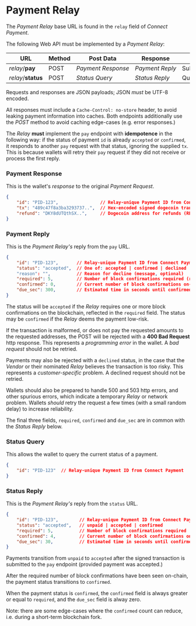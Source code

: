 # Payment Relay

The _Payment Relay_ base URL is found in the `relay` field of _Connect Payment_.

The following Web API must be implemented by a _Payment Relay_:

| URL                | Method | Post Data               | Response              | Function                       |
|--------------------|--------|-------------------------|-----------------------|--------------------------------|
| _relay_/**pay**    | POST   | _Payment&nbsp;Response_ | _Payment&nbsp;Reply_  | Submit&nbsp;payment&nbsp;tx    |
| _relay_/**status** | POST   | _Status&nbsp;Query_     | _Status&nbsp;Reply_   | Query&nbsp;payment&nbsp;status |

Requests and responses are JSON payloads; JSON _must_ be UTF-8 encoded.

All responses must include a `Cache-Control: no-store` header, to avoid
leaking payment information into caches. Both endpoints additionally use
the _POST_ method to avoid caching edge-cases (e.g. error responses.)

The _Relay_ **must** implement the `pay` endpoint with **idempotence** in
the following way: if the status of payment `id` is already `accepted` or
`confirmed`, it responds to another `pay` request with that status, ignoring
the supplied `tx`. This is because wallets will retry their `pay` request
if they did not receive or process the first reply.


### Payment Response

This is the wallet's _response_ to the original _Payment Request_.

```json
{
    "id": "PID-123",                // Relay-unique Payment ID from Connect Payment
	"tx": "489c47f8a3ba3293737..",  // Hex-encoded signed dogecoin transaction
    "refund": "DKY8dUTQthSX..",     // Dogecoin address for refunds (RECOMMENDED)
}
```


### Payment Reply

This is the _Payment Relay's_ reply from the `pay` URL.

```json
{
    "id": "PID-123",       // Relay-unique Payment ID from Connect Payment
	"status": "accepted",  // One of: accepted | confirmed | declined
    "reason": "",          // Reason for decline (message, optional)
    "required": 5,         // Number of block confirmations required (risk analysis)
    "confirmed": 0,        // Current number of block confirmations on-chain
    "due_sec": 300,        // Estimated time in seconds until confirmed
}
```

The status will be `accepted` if the _Relay_ requires one or more block
confirmations on the blockchain, reflected in the `required` field.
The status may be `confirmed` if the _Relay_ deems the payment low-risk.

If the transaction is malformed, or does not pay the requested amounts to
the requested addresses, the POST will be rejected with a **400 Bad Request**
http response. This represents a _programming error_ in the wallet.
A _bad request_ should not be retried.

Payments may also be rejected with a `declined` status, in the case that
the _Vendor_ or their nominated _Relay_ believes the transaction is too
risky. This represents a _customer-specific_ problem. A declined request
should not be retried.

Wallets should also be prepared to handle 500 and 503 http errors,
and other spurious errors, which indicate a temporary _Relay_ or
network problem. Wallets _should_ retry the request a few times
(with a small random delay) to increase reliability.

The final three fields, `required`, `confirmed` and `due_sec` are in common
with the _Status Reply_ below.


### Status Query

This allows the wallet to query the current status of a payment.

```json
{
    "id": "PID-123"  // Relay-unique Payment ID from Connect Payment
}
```


### Status Reply

This is the _Payment Relay's_ reply from the `status` URL.

```json
{
    "id": "PID-123",        // Relay-unique Payment ID from Connect Payment
	"status": "accepted",   // unpaid | accepted | confirmed
    "required": 5,          // Number of block confirmations required
    "confirmed": 4,         // Current number of block confirmations on-chain
    "due_sec": 30,          // Estimated time in seconds until confirmed
}
```

Payments transition from `unpaid` to `accepted` after the signed transaction
is submitted to the `pay` endpoint (provided payment was accepted.)

After the required number of block confirmations have been seen on-chain,
the payment status transitions to `confirmed`.

When the payment status is `confirmed`, the `confirmed` field is always greater
or equal to `required`, and the `due_sec` field is alway zero.

Note: there are some edge-cases where the `confirmed` count can reduce,
i.e. during a short-term blockchain fork.

